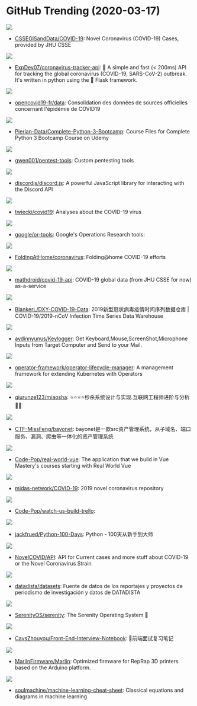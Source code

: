 # GitHub Trending (2020-03-17)

![](https://img.shields.io/badge/none-New%20969-green?style=flat-square&logo=appveyor)
- [CSSEGISandData/COVID-19](https://github.com/CSSEGISandData/COVID-19): Novel Coronavirus (COVID-19) Cases, provided by JHU CSSE

![](https://img.shields.io/badge/Python-New%2095-green?style=flat-square&logo=appveyor)
- [ExpDev07/coronavirus-tracker-api](https://github.com/ExpDev07/coronavirus-tracker-api): 🦠 A simple and fast (< 200ms) API for tracking the global coronavirus (COVID-19, SARS-CoV-2) outbreak. It's written in python using the 🍼 Flask framework.

![](https://img.shields.io/badge/JavaScript-New%2020-green?style=flat-square&logo=appveyor)
- [opencovid19-fr/data](https://github.com/opencovid19-fr/data): Consolidation des données de sources officielles concernant l'épidémie de COVID19

![](https://img.shields.io/badge/Jupyter%20Notebook-New%2016-green?style=flat-square&logo=appveyor)
- [Pierian-Data/Complete-Python-3-Bootcamp](https://github.com/Pierian-Data/Complete-Python-3-Bootcamp): Course Files for Complete Python 3 Bootcamp Course on Udemy

![](https://img.shields.io/badge/Python-New%20208-green?style=flat-square&logo=appveyor)
- [gwen001/pentest-tools](https://github.com/gwen001/pentest-tools): Custom pentesting tools

![](https://img.shields.io/badge/JavaScript-New%2073-green?style=flat-square&logo=appveyor)
- [discordjs/discord.js](https://github.com/discordjs/discord.js): A powerful JavaScript library for interacting with the Discord API

![](https://img.shields.io/badge/Jupyter%20Notebook-New%2027-green?style=flat-square&logo=appveyor)
- [twiecki/covid19](https://github.com/twiecki/covid19): Analyses about the COVID-19 virus

![](https://img.shields.io/badge/C%2B%2B-New%20153-green?style=flat-square&logo=appveyor)
- [google/or-tools](https://github.com/google/or-tools): Google's Operations Research tools:

![](https://img.shields.io/badge/Python-New%20155-green?style=flat-square&logo=appveyor)
- [FoldingAtHome/coronavirus](https://github.com/FoldingAtHome/coronavirus): Folding@home COVID-19 efforts

![](https://img.shields.io/badge/TypeScript-New%2084-green?style=flat-square&logo=appveyor)
- [mathdroid/covid-19-api](https://github.com/mathdroid/covid-19-api): COVID-19 global data (from JHU CSSE for now) as-a-service

![](https://img.shields.io/badge/Python-New%2023-green?style=flat-square&logo=appveyor)
- [BlankerL/DXY-COVID-19-Data](https://github.com/BlankerL/DXY-COVID-19-Data): 2019新型冠状病毒疫情时间序列数据仓库 | COVID-19/2019-nCoV Infection Time Series Data Warehouse

![](https://img.shields.io/badge/Python-New%20105-green?style=flat-square&logo=appveyor)
- [aydinnyunus/Keylogger](https://github.com/aydinnyunus/Keylogger): Get Keyboard,Mouse,ScreenShot,Microphone Inputs from Target Computer and Send to your Mail.

![](https://img.shields.io/badge/Go-New%2035-green?style=flat-square&logo=appveyor)
- [operator-framework/operator-lifecycle-manager](https://github.com/operator-framework/operator-lifecycle-manager): A management framework for extending Kubernetes with Operators

![](https://img.shields.io/badge/Java-New%20118-green?style=flat-square&logo=appveyor)
- [qiurunze123/miaosha](https://github.com/qiurunze123/miaosha): ⭐⭐⭐⭐秒杀系统设计与实现.互联网工程师进阶与分析🙋🐓

![](https://img.shields.io/badge/Python-New%2075-green?style=flat-square&logo=appveyor)
- [CTF-MissFeng/bayonet](https://github.com/CTF-MissFeng/bayonet): bayonet是一款src资产管理系统，从子域名、端口服务、漏洞、爬虫等一体化的资产管理系统

![](https://img.shields.io/badge/Vue-New%2081-green?style=flat-square&logo=appveyor)
- [Code-Pop/real-world-vue](https://github.com/Code-Pop/real-world-vue): The application that we build in Vue Mastery's courses starting with Real World Vue

![](https://img.shields.io/badge/TeX-New%2023-green?style=flat-square&logo=appveyor)
- [midas-network/COVID-19](https://github.com/midas-network/COVID-19): 2019 novel coronavirus repository

![](https://img.shields.io/badge/JavaScript-New%2011-green?style=flat-square&logo=appveyor)
- [Code-Pop/watch-us-build-trello](https://github.com/Code-Pop/watch-us-build-trello): 

![](https://img.shields.io/badge/Jupyter%20Notebook-New%20107-green?style=flat-square&logo=appveyor)
- [jackfrued/Python-100-Days](https://github.com/jackfrued/Python-100-Days): Python - 100天从新手到大师

![](https://img.shields.io/badge/JavaScript-New%2028-green?style=flat-square&logo=appveyor)
- [NovelCOVID/API](https://github.com/NovelCOVID/API): API for Current cases and more stuff about COVID-19 or the Novel Coronavirus Strain

![](https://img.shields.io/badge/HTML-New%2010-green?style=flat-square&logo=appveyor)
- [datadista/datasets](https://github.com/datadista/datasets): Fuente de datos de los reportajes y proyectos de periodismo de investigación y datos de DATADISTA

![](https://img.shields.io/badge/C%2B%2B-New%2022-green?style=flat-square&logo=appveyor)
- [SerenityOS/serenity](https://github.com/SerenityOS/serenity): The Serenity Operating System 🐞

![](https://img.shields.io/badge/none-New%20121-green?style=flat-square&logo=appveyor)
- [CavsZhouyou/Front-End-Interview-Notebook](https://github.com/CavsZhouyou/Front-End-Interview-Notebook): 🐜前端面试复习笔记

![](https://img.shields.io/badge/C%2B%2B-New%2013-green?style=flat-square&logo=appveyor)
- [MarlinFirmware/Marlin](https://github.com/MarlinFirmware/Marlin): Optimized firmware for RepRap 3D printers based on the Arduino platform.

![](https://img.shields.io/badge/TeX-New%2029-green?style=flat-square&logo=appveyor)
- [soulmachine/machine-learning-cheat-sheet](https://github.com/soulmachine/machine-learning-cheat-sheet): Classical equations and diagrams in machine learning

